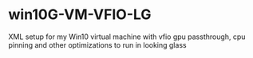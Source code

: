 # win10G-VM-VFIO-LG
 XML setup for my Win10 virtual machine with vfio gpu passthrough, cpu pinning and other optimizations to run in looking glass
